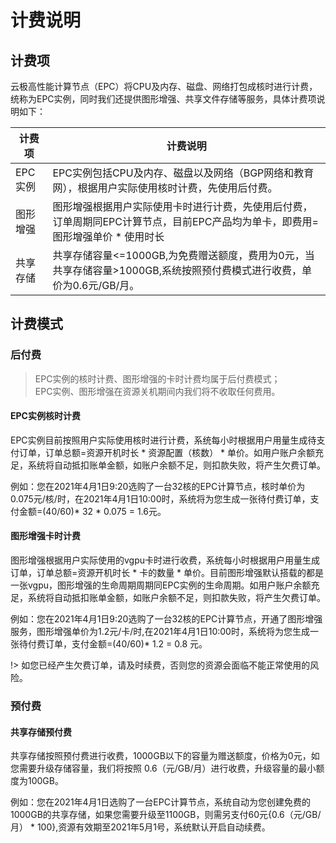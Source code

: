 # 计费说明

## 计费项
云极高性能计算节点（EPC）将CPU及内存、磁盘、网络打包成核时进行计费，统称为EPC实例，同时我们还提供图形增强、共享文件存储等服务，具体计费项说明如下：

| 计费项 | 计费说明 |
| --- | --- |
| EPC实例 | EPC实例包括CPU及内存、磁盘以及网络（BGP网络和教育网），根据用户实际使用核时计费，先使用后付费。 |
| 图形增强 | 图形增强根据用户实际使用卡时进行计费，先使用后付费，订单周期同EPC计算节点，目前EPC产品均为单卡，即费用=图形增强单价 * 使用时长 |
| 共享存储 | 共享存储容量<=1000GB,为免费赠送额度，费用为0元，当共享存储容量>1000GB,系统按照预付费模式进行收费，单价为0.6元/GB/月。 |


## 计费模式

### 后付费

> EPC实例的核时计费、图形增强的卡时计费均属于后付费模式；<br>
> EPC实例、图形增强在资源关机期间内我们将不收取任何费用。 

#### EPC实例核时计费

EPC实例目前按照用户实际使用核时进行计费，系统每小时根据用户用量生成待支付订单，订单总额=资源开机时长 * 资源配置（核数） * 单价。如用户账户余额充足，系统将自动抵扣账单金额，如账户余额不足，则扣款失败，将产生欠费订单。

例如：您在2021年4月1日9:20选购了一台32核的EPC计算节点，核时单价为0.075元/核/时，在2021年4月1日10:00时，系统将为您生成一张待付费订单，支付金额=(40/60)* 32 * 0.075 = 1.6元。<br>

#### 图形增强卡时计费
图形增强根据用户实际使用的vgpu卡时进行收费，系统每小时根据用户用量生成订单，订单总额=资源开机时长 * 卡的数量 * 单价。目前图形增强默认搭载的都是一张vgpu，图形增强的生命周期周期同EPC实例的生命周期。如用户账户余额充足，系统将自动抵扣账单金额，如账户余额不足，则扣款失败，将产生欠费订单。

例如：您在2021年4月1日9:20选购了一台32核的EPC计算节点，开通了图形增强服务，图形增强单价为1.2元/卡/时,在2021年4月1日10:00时，系统将为您生成一张待付费订单，支付金额=(40/60)* 1.2 = 0.8 元。<br>

!> 如您已经产生欠费订单，请及时续费，否则您的资源会面临不能正常使用的风险。

### 预付费

#### 共享存储预付费

共享存储按照预付费进行收费，1000GB以下的容量为赠送额度，价格为0元，如您需要升级存储容量，我们将按照 0.6（元/GB/月）进行收费，升级容量的最小额度为100GB。

例如：您在2021年4月1日选购了一台EPC计算节点，系统自动为您创建免费的1000GB的共享存储，如果您需要升级至1100GB，则需另支付60元{0.6（元/GB/月） * 100},资源有效期至2021年5月1号，系统默认开启自动续费。

